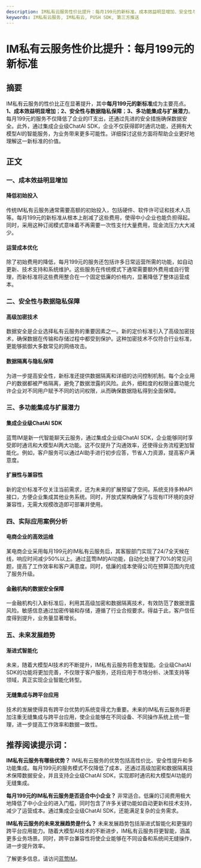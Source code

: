 ```yaml
---
description: IM私有云服务性价比提升：每月199元的新标准。成本效益明显增加、安全性与数据隐私保障、多功能集成与扩展潜力。
keywords: IM私有云服务, IM私有云, PUSH SDK, 第三方推送
---
```

# IM私有云服务性价比提升：每月199元的新标准

## 摘要

IM私有云服务的性价比正在显著提升，其中**每月199元的新标准**成为主要亮点。**1、成本效益明显增加**；**2、安全性与数据隐私保障**；**3、多功能集成与扩展潜力**。每月199元的服务不仅降低了企业的IT支出，还通过先进的安全措施确保数据安全。此外，通过集成企业级ChatAI SDK，企业不仅获得即时通讯功能，还拥有大模型AI的智能服务，为业务带来更多可能性。详细探讨这些方面将帮助企业更好地理解这一新标准的价值。

## 正文

### 一、成本效益明显增加

#### 降低初始投入

传统IM私有云服务通常需要高额的初始投入，包括硬件、软件许可证和技术人员等。每月199元的新标准从根本上削减了这些费用，使得中小企业也能负担得起。同时，采用这种订阅模式意味着不再需要一次性支付大量费用，现金流压力大大减少。

#### 运营成本优化

除了初始费用的降低，每月199元的服务还包括许多日常运营所需的功能，如自动更新、技术支持和系统维护。这些服务在传统模式下通常需要额外费用或自行管理，而新标准将这些费用整合在一个固定低廉的价格内，显著降低了整体运营成本。

### 二、安全性与数据隐私保障

#### 高级加密技术

数据安全是企业选择私有云服务的重要因素之一。新的定价标准引入了高级加密技术，确保数据在传输和存储过程中都受到保护。这种加密技术不仅符合行业标准，更能够抵御大多数常见的网络攻击。

#### 数据隔离与隐私保障

为进一步提高安全性，新标准还提供数据隔离和详细的访问控制机制。每个企业用户的数据都被严格隔离，避免了数据泄露的风险。此外，细粒度的权限设置功能允许企业对不同用户赋予不同的访问权限，从而确保数据隐私得到全面保障。

### 三、多功能集成与扩展潜力

#### 集成企业级ChatAI SDK

蓝莺IM是新一代智能聊天云服务，通过集成企业级ChatAI SDK，企业能够同时享受即时通讯和大模型AI两大功能。这不仅提升了沟通效率，还使得业务流程更加智能化。例如，客户服务可以通过AI助手进行初步应答，节省人力资源，提高客户满意度。

#### 扩展性与兼容性

新的定价标准不仅关注当前需求，还为未来的扩展预留了空间。系统支持多种API接口，方便企业集成其他业务系统。同时，开放式架构确保了与现有IT环境的良好兼容性，无需大规模改造即可部署并使用。

### 四、实际应用案例分析

#### 电商企业的高效运维

某电商企业采用每月199元的IM私有云服务后，其客服部门实现了24/7全天候在线，响应时间减少50%以上。通过蓝莺IM的AI功能，自动化处理了70%的常见问题，提高了工作效率和客户满意度。同时，低廉的成本使得公司在预算范围内完成了服务升级。

#### 金融机构的数据安全保障

一金融机构引入新标准后，利用其高级加密和数据隔离技术，有效防范了数据泄露风险。敏感信息通过加密传输和存储，遵循了行业合规要求。得益于此，客户信任度得到提升，业务量显著增长。

### 五、未来发展趋势

#### 渐进式智能化

未来，随着大模型AI技术的不断提升，IM私有云服务将愈发智能。企业级ChatAI SDK的功能将更加完善，不仅限于客户服务，还将应用于市场分析、决策支持等领域，真正实现企业智能化转型。

#### 无缝集成与跨平台应用

技术的发展使得具有跨平台优势的系统变得尤为重要。未来的IM私有云服务将更加注重无缝集成与跨平台应用，使企业能够在不同设备、不同操作系统上统一管理，进一步提高工作效率和数据一致性。

## 推荐阅读提示词：

**IM私有云服务有哪些优势？**
IM私有云服务的优势包括高性价比、安全性提升和多功能集成。每月199元的服务模式不仅降低了成本，还通过高级加密和数据隔离技术保障数据安全，并且支持企业级ChatAI SDK，实现即时通讯和大模型AI功能的无缝集成。

**每月199元的IM私有云服务是否适合中小企业？**
非常适合。低廉的订阅费用极大地降低了中小企业的进入门槛，同时包含了许多关键功能如自动更新和技术支持，减少了运营成本。通过集成企业级ChatAI SDK，还能满足复杂的业务需求。

**IM私有云服务的未来发展趋势是什么？**
未来发展趋势包括渐进式智能化和更强的跨平台应用能力。随着大模型AI技术的不断进步，IM私有云服务将更智能，涵盖更多业务场景。同时，跨平台兼容性将使企业能够在不同设备和系统间无缝操作，进一步提升效率。

了解更多信息，请访问[蓝莺IM](https://www.lanyingim.com)。